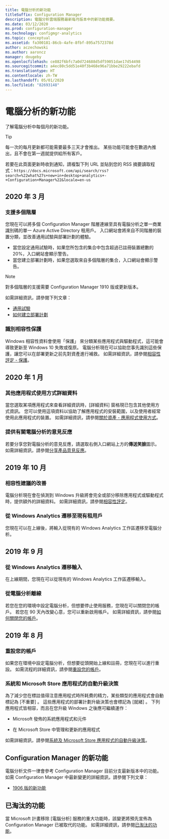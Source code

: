 ```yaml
---
title: 電腦分析的新功能
titleSuffix: Configuration Manager
description: 電腦分析雲端服務最新每月版本中的新功能摘要。
ms.date: 03/12/2020
ms.prod: configuration-manager
ms.technology: configmgr-analytics
ms.topic: conceptual
ms.assetid: fa300181-86cb-4afe-8fbf-895a7572378d
author: aczechowski
ms.author: aaroncz
manager: dougeby
ms.openlocfilehash: ce882f6bfc7a0d724688d5df59051dae17d54498
ms.sourcegitcommit: a4ec80c5dd51e40f3b468e96a71bbe29222ebafd
ms.translationtype: HT
ms.contentlocale: zh-TW
ms.lasthandoff: 05/01/2020
ms.locfileid: "82693148"
---
```

# <a name="whats-new-in-desktop-analytics"></a>電腦分析的新功能

了解電腦分析中每個月的新功能。

> [!TIP]
> 每一次的每月更新都可能需要最多三天才會推出。 某些功能可能會在數週內推出，且不會在第一週就提供給所有客戶。

若要在此頁面更新時收到通知，請複製下列 URL 並貼到您的 RSS 摘要讀取程式：`https://docs.microsoft.com/api/search/rss?search=%22what%27s+new+in+desktop+analytics+-+Configuration+Manager%22&locale=en-us`
<!-- a locale is required for the RSS search string -->

## <a name="march-2020"></a>2020 年 3 月

### <a name="support-for-multiple-hierarchies"></a>支援多個階層

<!-- 4814075, 6079184 -->

您現在可以將多個 Configuration Manager 階層連線至具有電腦分析之單一商業識別碼的單一 Azure Active Directory 租用戶。 入口網站會將來自不同階層的裝置分類，並改善通用試驗與部署計劃的體驗。

- 當您設定通用試驗時，如果您所包含的集合中包含超過已註冊裝置總數的 20%，入口網站會顯示警告。
- 當您建立部署計劃時，如果您選取來自多個階層的集合，入口網站會顯示警告。

> [!NOTE]
> 對多個階層的支援需要 Configuration Manager 1910 版或更新版本。

如需詳細資訊，請參閱下列文章：

- [通用試驗](deploy-pilot.md#bkmk_GlobalPilot)
- [如何建立部署計劃](create-deployment-plans.md)

### <a name="identify-compatibility-safeguards"></a>識別相容性保護

<!-- 5746559 -->

Windows 相容性資料會使用「保護」  來分類某些應用程式與驅動程式，這可能會導致更新至 Windows 10 失敗或復原。 電腦分析現在可以協助您事先識別這些保護，讓您可以在部署更新之前先對資產進行補救。 如需詳細資訊，請參閱[相容性評定 - 保護](compat-assessment.md#safeguards)。

## <a name="january-2020"></a>2020 年 1 月

### <a name="additional-app-usage-detail"></a>其他應用程式使用方式詳細資料

<!-- 5533890 -->

當您選取某項應用程式來查看詳細資訊時，[詳細資料] 窗格現已包含其他使用方式資訊。 您可以使用這項資料以協助了解應用程式的安裝範圍，以及使用者經常使用此應用程式的裝置。 如需詳細資訊，請參閱[關於資產 - 應用程式使用方式](about-assets.md#usage)。

### <a name="provide-feedback-on-desktop-analytics"></a>提供有關電腦分析的意見反應

<!-- 5451636 -->

若要分享您對電腦分析的意見反應，請選取右側入口網站上方的**傳送笑臉**圖示。 如需詳細資訊，請參閱[分享產品意見反應](get-support.md#bkmk_feedback)。

## <a name="october-2019"></a>2019 年 10 月

### <a name="improvements-to-compatibility-recommendations"></a>相容性建議的改善

<!-- 3594545 -->

電腦分析現在會在偵測到 Windows 升級將會完全或部分移除應用程式或驅動程式時，提供額外的詳細資料。 如需詳細資訊，請參閱[相容性評定](compat-assessment.md#asset-is-removed-during-upgrade)。

### <a name="migrate-from-windows-analytics-to-existing-tenant"></a>從 Windows Analytics 遷移至現有租用戶

<!-- 5202803 -->

您現在可以在上線後，將輸入從現有的 Windows Analytics 工作區遷移至電腦分析。

## <a name="september-2019"></a>2019 年 9 月

### <a name="migrate-inputs-from-windows-analytics"></a>從 Windows Analytics 遷移輸入

<!-- 4252663 -->

在上線期間，您現在可以從現有的 Windows Analytics 工作區遷移輸入。

### <a name="offboard-from-desktop-analytics"></a>從電腦分析離線

<!-- 4972396 -->

若您在您的環境中設定電腦分析，但想要停止使用服務，您現在可以關閉您的帳戶。 若您在 90 天內改變心意，您可以重新啟用帳戶。 如需詳細資訊，請參閱[如何關閉您的帳戶](account-close.md)。

## <a name="august-2019"></a>2019 年 8 月

### <a name="reset-your-account"></a>重設您的帳戶

<!-- 3733897 -->

如果您在環境中設定電腦分析，但想要從頭開始上線和註冊，您現在可以進行重設。 如需流程的詳細資訊，請參閱[重設您的帳戶](account-reset.md)。

### <a name="automatic-upgrade-decision-of-system-and-store-apps"></a>系統和 Microsoft Store 應用程式的自動升級決策

<!-- 3587232 -->

為了減少您在標註值得注意應用程式時所耗費的精力，某些類型的應用程式會自動標記為 [不重要]  。 這些應用程式的部署計劃升級決策也會標記為 [就緒]  。 下列應用程式皆相容，而且在您升級 Windows 之後應可繼續運作：

- Microsoft 發佈的系統應用程式和元件

- 在 Microsoft Store 中管理和更新的應用程式

如需詳細資訊，請參閱[系統及 Microsoft Store 應用程式的自動升級決策](about-assets.md#bkmk_plan-autoapp)。

## <a name="whats-new-in-configuration-manager"></a>Configuration Manager 的新功能

電腦分析文件一律會參考 Configuration Manager 目前分支最新版本中的功能。 如需 Configuration Manager 中最新變更的詳細資訊，請參閱下列文章：

<!-- - [What's new in version 1910](../core/plan-design/changes/whats-new-in-version-1910.md#bkmk_da) -->

- [1906 版的新功能](../core/plan-design/changes/whats-new-in-version-1906.md#bkmk_da)

## <a name="deprecated-features"></a>已淘汰的功能

當 Microsoft 計畫移除 [電腦分析] 服務的重大功能時，該變更將預先宣佈為 Configuration Manager 已被取代的功能。 如需詳細資訊，請參閱[已淘汰的功能](../core/plan-design/changes/deprecated/removed-and-deprecated-cmfeatures.md#deprecated-features)。
